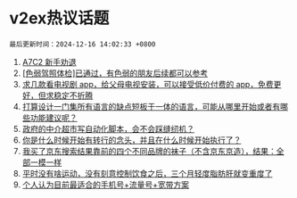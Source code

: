 # v2ex热议话题

`最后更新时间：2024-12-16 14:02:33 +0800`

1. [A7C2 新手劝退](https://www.v2ex.com/t/1097730)
1. [[色弱驾照体检]已通过，有色弱的朋友后续都可以参考](https://www.v2ex.com/t/1097760)
1. [求几款看电视剧 app，给父母电视安装，可以接受低价付费的 app，免费更好，但求稳定不折腾](https://www.v2ex.com/t/1097788)
1. [打算设计一门集所有语言的缺点短板于一体的语言，可能从哪里开始或者有哪些功能建议呢？](https://www.v2ex.com/t/1097722)
1. [政府的中介超市写自动化脚本，会不会踩缝纫机？](https://www.v2ex.com/t/1097773)
1. [你是什么时候开始有转行的念头，并且在什么时候开始执行了？](https://www.v2ex.com/t/1097759)
1. [我买了京东搜索结果靠前的四个不同品牌的袜子（不含京东京造），结果：全部一模一样](https://www.v2ex.com/t/1097739)
1. [平时没有啥运动，没有刻意控制饮食之后，三个月轻度脂肪肝就变重度了](https://www.v2ex.com/t/1097768)
1. [个人认为目前最适合的手机号+流量号+宽带方案](https://www.v2ex.com/t/1097745)

